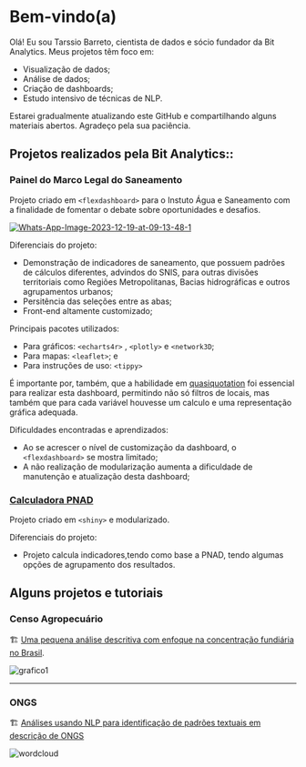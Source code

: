 # Bem-vindo(a)

Olá! Eu sou Tarssio Barreto, cientista de dados e sócio fundador da Bit Analytics. Meus projetos têm foco em:

- Visualização de dados;
- Análise de dados;
- Criação de dashboards;
- Estudo intensivo de técnicas de NLP.

Estarei gradualmente atualizando este GitHub e compartilhando alguns materiais abertos. Agradeço pela sua paciência.

## Projetos realizados pela Bit Analytics::

### Painel do Marco Legal do Saneamento

Projeto criado em ```<flexdashboard>``` para o Instuto Água e Saneamento com a finalidade de fomentar o debate sobre oportunidades e desafios.

<a href="https://aguaesaneamento.shinyapps.io/painel-marco-legal/#section-cobertura"><img src="https://i.ibb.co/wLBW1DN/Whats-App-Image-2023-12-19-at-09-13-48-1.jpg" alt="Whats-App-Image-2023-12-19-at-09-13-48-1" border="0"></a>

Diferenciais do projeto: 

* Demonstração de indicadores de saneamento, que possuem padrões de cálculos diferentes, advindos do SNIS,  para outras divisões territoriais como Regiões Metropolitanas,  Bacias hidrográficas e outros agrupamentos urbanos;
* Persitência das seleções entre as abas;
* Front-end altamente customizado;

Principais pacotes utilizados: 

* Para gráficos: ```<echarts4r>``` , ```<plotly>``` e ```<network3D```;
* Para mapas: ```<leaflet>```; e
* Para instruções de uso: ```<tippy>```

É importante por, também, que a habilidade em [quasiquotation](<https://adv-r.hadley.nz/quasiquotation.html>) foi essencial para realizar esta dashboard, permitindo não só filtros de locais, mas também que para cada variável houvesse um calculo e uma representação gráfica adequada.

Dificuldades encontradas e aprendizados: 

* Ao se acrescer o nível de customização da dashboard, o ```<flexdashboard>``` se mostra limitado;
* A não realização de modularização aumenta a dificuldade de manutenção e atualização desta dashboard;

### [Calculadora PNAD](https://bitanalytics.shinyapps.io/calculadora_pnad)

Projeto criado em ```<shiny>``` e modularizado.

Diferenciais do projeto: 

* Projeto calcula indicadores,tendo como base a PNAD, tendo algumas opções de agrupamento dos resultados.


## Alguns projetos e tutoriais

### Censo Agropecuário

🏗️ [Uma pequena análise descritiva com enfoque na concentração fundiária no Brasil](https://github.com/tarssioesa/censo_agro).

<img src="https://i.ibb.co/WxLmKcS/grafico1.jpg" alt="grafico1" border="0">

***

### ONGS

🏗️ [Análises usando NLP para identificação de padrões textuais em descrição de ONGS](https://github.com/tarssioesa/ONGS_NLP)

<img src="https://i.ibb.co/JHDFNmM/wordcloud.png" alt="wordcloud" border="0">

 
